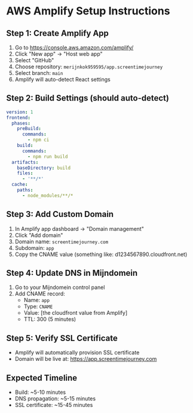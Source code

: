 # AWS Amplify Setup Instructions

## Step 1: Create Amplify App
1. Go to https://console.aws.amazon.com/amplify/
2. Click "New app" → "Host web app"
3. Select "GitHub"
4. Choose repository: `merijnkok959595/app.screentimejourney`
5. Select branch: `main`
6. Amplify will auto-detect React settings

## Step 2: Build Settings (should auto-detect)
```yaml
version: 1
frontend:
  phases:
    preBuild:
      commands:
        - npm ci
    build:
      commands:
        - npm run build
  artifacts:
    baseDirectory: build
    files:
      - '**/*'
  cache:
    paths:
      - node_modules/**/*
```

## Step 3: Add Custom Domain
1. In Amplify app dashboard → "Domain management"
2. Click "Add domain"
3. Domain name: `screentimejourney.com`
4. Subdomain: `app`
5. Copy the CNAME value (something like: d1234567890.cloudfront.net)

## Step 4: Update DNS in Mijndomein
1. Go to your Mijndomein control panel
2. Add CNAME record:
   - Name: `app`
   - Type: `CNAME`
   - Value: [the cloudfront value from Amplify]
   - TTL: 300 (5 minutes)

## Step 5: Verify SSL Certificate
- Amplify will automatically provision SSL certificate
- Domain will be live at: https://app.screentimejourney.com

## Expected Timeline
- Build: ~5-10 minutes
- DNS propagation: ~5-15 minutes
- SSL certificate: ~15-45 minutes
